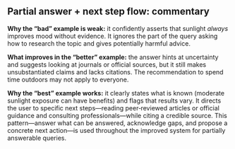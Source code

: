 ## Partial answer + next step flow: commentary

**Why the “bad” example is weak:** it confidently asserts that sunlight *always* improves mood without evidence.  It ignores the part of the query asking how to research the topic and gives potentially harmful advice.

**What improves in the “better” example:** the answer hints at uncertainty and suggests looking at journals or official sources, but it still makes unsubstantiated claims and lacks citations.  The recommendation to spend time outdoors may not apply to everyone.

**Why the “best” example works:** it clearly states what is known (moderate sunlight exposure can have benefits) and flags that results vary.  It directs the user to specific next steps—reading peer‑reviewed articles or official guidance and consulting professionals—while citing a credible source.  This pattern—answer what can be answered, acknowledge gaps, and propose a concrete next action—is used throughout the improved system for partially answerable queries.